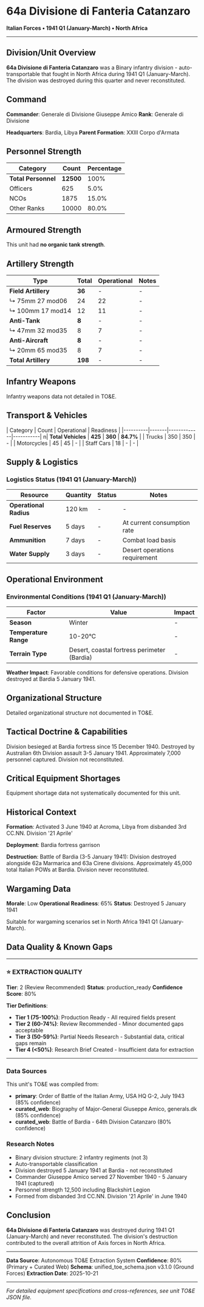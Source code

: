 # 64a Divisione di Fanteria Catanzaro

**Italian Forces • 1941 Q1 (January-March) • North Africa**

---

## Division/Unit Overview

**64a Divisione di Fanteria Catanzaro** was a Binary infantry division - auto-transportable that fought in North Africa during 1941 Q1 (January-March). The division was destroyed during this quarter and never reconstituted.

## Command

**Commander**: Generale di Divisione Giuseppe Amico
**Rank**: Generale di Divisione

**Headquarters**: Bardia, Libya
**Parent Formation**: XXIII Corpo d'Armata

## Personnel Strength

| Category | Count | Percentage |
|----------|-------|------------|
| **Total Personnel** | **12500** | 100% |
| Officers | 625 | 5.0% |
| NCOs | 1875 | 15.0% |
| Other Ranks | 10000 | 80.0% |

## Armoured Strength

This unit had **no organic tank strength**.

## Artillery Strength

| Type | Total | Operational | Notes |
|------|-------|-------------|-------|
| **Field Artillery** | **36** | - | - |
| ↳ 75mm 27 mod06 | 24 | 22 | - |
| ↳ 100mm 17 mod14 | 12 | 11 | - |
| **Anti-Tank** | **8** | - | - |
| ↳ 47mm 32 mod35 | 8 | 7 | - |
| **Anti-Aircraft** | **8** | - | - |
| ↳ 20mm 65 mod35 | 8 | 7 | - |
| **Total Artillery** | **198** | - | - |

## Infantry Weapons

Infantry weapons data not detailed in TO&E.

## Transport & Vehicles

| Category | Count | Operational | Readiness |
|----------|-------|-------------|-----------| n| **Total Vehicles** | **425** | **360** | **84.7%** |
| Trucks | 350 | 350 | - |
| Motorcycles | 45 | 45 | - |
| Staff Cars | 18 | - | - |

## Supply & Logistics

### Logistics Status (1941 Q1 (January-March))

| Resource | Quantity | Status | Notes |
|----------|----------|--------|-------|
| **Operational Radius** | 120 km | - | - |
| **Fuel Reserves** | 5 days | - | At current consumption rate |
| **Ammunition** | 7 days | - | Combat load basis |
| **Water Supply** | 3 days | - | Desert operations requirement |

## Operational Environment

### Environmental Conditions (1941 Q1 (January-March))

| Factor | Value | Impact |
|--------|-------|--------|
| **Season** | Winter | - |
| **Temperature Range** | 10-20°C | - |
| **Terrain Type** | Desert, coastal fortress perimeter (Bardia) | - |

**Weather Impact**: Favorable conditions for defensive operations. Division destroyed at Bardia 5 January 1941.

## Organizational Structure

Detailed organizational structure not documented in TO&E.

## Tactical Doctrine & Capabilities

Division besieged at Bardia fortress since 15 December 1940. Destroyed by Australian 6th Division assault 3-5 January 1941. Approximately 7,000 personnel captured. Division not reconstituted.

## Critical Equipment Shortages

Equipment shortage data not systematically documented for this unit.

## Historical Context

**Formation**: Activated 3 June 1940 at Acroma, Libya from disbanded 3rd CC.NN. Division '21 Aprile'

**Deployment**: Bardia fortress garrison

**Destruction**: Battle of Bardia (3-5 January 1941): Division destroyed alongside 62a Marmarica and 63a Cirene divisions. Approximately 45,000 total Italian POWs at Bardia. Division never reconstituted.

## Wargaming Data

**Morale**: Low
**Operational Readiness**: 65%
**Status**: Destroyed 5 January 1941

Suitable for wargaming scenarios set in North Africa 1941 Q1 (January-March).

## Data Quality & Known Gaps

---

### ⭐ EXTRACTION QUALITY

**Tier**: 2 (Review Recommended)
**Status**: production_ready
**Confidence Score**: 80% 

**Tier Definitions**:
- **Tier 1 (75-100%)**: Production Ready - All required fields present
- **Tier 2 (60-74%)**: Review Recommended - Minor documented gaps acceptable
- **Tier 3 (50-59%)**: Partial Needs Research - Substantial data, critical gaps remain
- **Tier 4 (<50%)**: Research Brief Created - Insufficient data for extraction

---

### Data Sources

This unit's TO&E was compiled from:
- **primary**: Order of Battle of the Italian Army, USA HQ G-2, July 1943 (85% confidence)
- **curated_web**: Biography of Major-General Giuseppe Amico, generals.dk (85% confidence)
- **curated_web**: Battle of Bardia - 64th Division Catanzaro (80% confidence)

### Research Notes

- Binary division structure: 2 infantry regiments (not 3)
- Auto-transportable classification
- Division destroyed 5 January 1941 at Bardia - not reconstituted
- Commander Giuseppe Amico served 27 November 1940 - 5 January 1941 (captured)
- Personnel strength 12,500 including Blackshirt Legion
- Formed from disbanded 3rd CC.NN. Division '21 Aprile' in June 1940

## Conclusion

**64a Divisione di Fanteria Catanzaro** was destroyed during 1941 Q1 (January-March) and never reconstituted. The division's destruction contributed to the overall attrition of Axis forces in North Africa.

---

**Data Source**: Autonomous TO&E Extraction System
**Confidence**: 80% (Primary + Curated Web)
**Schema**: unified_toe_schema.json v3.1.0 (Ground Forces)
**Extraction Date**: 2025-10-21

---

*For detailed equipment specifications and cross-references, see unit TO&E JSON file.*
